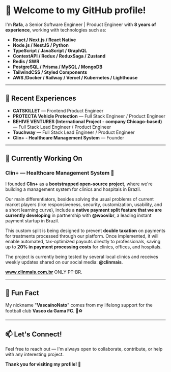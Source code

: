 # 👋 Welcome to my GitHub profile!

I'm **Rafa**, a Senior Software Engineer | Product Engineer with **8 years of experience**, working with technologies such as:

- **React / Next.js / React Native**
- **Node.js / NestJS / Python**
- **TypeScript / JavaScript / GraphQL**
- **ContextAPI / Redux / ReduxSaga / Zustand**
- **Redis / SWR**
- **PostgreSQL / Prisma / MySQL / MongoDB**
- **TailwindCSS / Styled Components**
- **AWS /Docker / Railway / Vercel / Kubernetes / Lighthouse**
  
---

## 🚀 Recent Experiences

- **CATSKILLET** — Frontend Product Engineer
- **PROTECTA Vehicle Protection** — Full Stack Engineer / Product Engineer
- **BEHIVE VENTURES (International Project - company Chicago-based)** — Full Stack Lead Engineer / Product Engineer
- **Touchway** — Full Stack Lead Engineer / Product Engineer
- **Clin+ - Healthcare Management System** — Founder

---

## 🔭 Currently Working On

### **Clin+ — Healthcare Management System** 💚

I founded **Clin+** as a **bootstrapped open-source project**, where we're building a management system for clinics and hospitals in Brazil.

Our main differentiators, besides solving the usual problems of current market players (like responsiveness, security, customization, usability, and a short learning curve), include a **native payment split feature that we are currently developing** in partnership with **@woovibr**, a leading instant payment startup in Brazil.

This custom split is being designed to prevent **double taxation** on payments for treatments processed through our platform. Once implemented, it will enable automated, tax-optimized payouts directly to professionals, saving up to **20% in payment processing costs** for clinics, offices, and hospitals.

The project is currently being tested by several local clinics and receives weekly updates shared on our social media: **@clinmais**.

**www.clinmais.com.br** ONLY PT-BR.

---

## 🎯 Fun Fact

My nickname "**VascaínoNato**" comes from my lifelong support for the football club **Vasco da Gama FC**. 💢⚽

---

## 📫 Let's Connect!

Feel free to reach out — I'm always open to collaborate, contribute, or help with any interesting project.

**Thank you for visiting my profile! 🚀**
